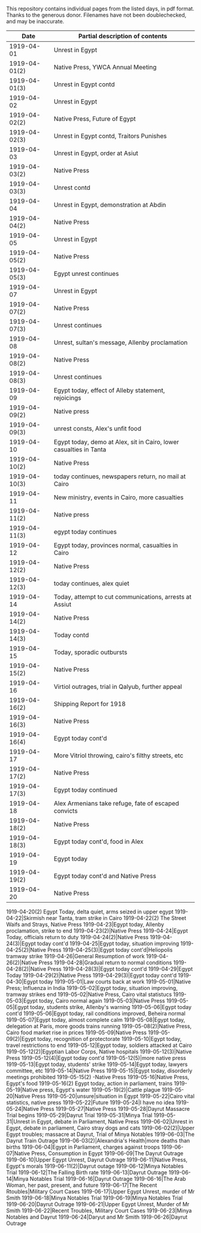 This repository contains individual pages from the listed days, in pdf format. Thanks to the generous donor. Filenames have not been doublechecked, and may be inaccurate.


Date|Partial description of contents
---|---
1919-04-01|Unrest in Egypt
1919-04-01(2)|Native Press, YWCA Annual Meeting
1919-04-01(3)|Unrest in Egypt contd
1919-04-02|Unrest in Egypt
1919-04-02(2)|Native Press, Future of Egypt
1919-04-02(3)|Unrest in Egypt contd, Traitors Punishes
1919-04-03|Unrest in Egypt, order at Asiut
1919-04-03(2)|Native Press
1919-04-03(3)|Unrest contd
1919-04-04|Unrest in Egypt, demonstration at Abdin
1919-04-04(2)|Native Press
1919-04-05|Unrest in Egypt
1919-04-05(2)|Native Press
1919-04-05(3)|Egypt unrest continues
1919-04-07|Unrest in Egypt
1919-04-07(2)|Native Press
1919-04-07(3)|Unrest continues
1919-04-08|Unrest, sultan's message, Allenby proclamation
1919-04-08(2)|Native Press
1919-04-08(3)|Unrest continues
1919-04-09|Egypt today, effect of Alleby statement, rejoicings
1919-04-09(2)|Native press
1919-04-09(3)|unrest consts, Alex's unfit food
1919-04-10|Egypt today, demo at Alex, sit in Cairo, lower casualties in Tanta
1919-04-10(2)|Native Press
1919-04-10(3)|today continues, newspapers return, no mail at Cairo
1919-04-11|New ministry, events in Cairo, more casualties
1919-04-11(2)|Native press
1919-04-11(3)|egypt today continues
1919-04-12|Egypt today, provinces normal, casualties in Cairo
1919-04-12(2)|Native Press
1919-04-12(3)|today continues, alex quiet
1919-04-14|Today, attempt to cut communications, arrests at Assiut
1919-04-14(2)|Native Press
1919-04-14(3)|Today contd
1919-04-15|Today, sporadic outbursts
1919-04-15(2)|Native Press
1919-04-16|Virtiol outrages, trial in Qalyub, further appeal
1919-04-16(2)|Shipping Report for 1918 
1919-04-16(3)|Native Press
1919-04-16(4)|Egypt today cont'd
1919-04-17|More Vitriol throwing, cairo's filthy streets, etc
1919-04-17(2)|Native Press
1919-04-17(3)|Egypt today continued
1919-04-18|Alex Armenians take refuge, fate of escaped convicts
1919-04-18(2)|Native Press
1919-04-18(3)|Egypt today cont'd, food in Alex
1919-04-19|Egypt today
1919-04-19(2)|Egypt today cont'd and Native Press
1919-04-20|Native Press
1919-04-20(2) Egypt Today, delta quiet, arms seized in upper egypt
1919-04-22|Skirmish near Tanta, tram strike in Cairo
1919-04-22(2) The Street Waifs and Strays, Native Press
1919-04-23|Egypt today, Allenby proclamation, strike to end
1919-04-23(2)|Native Press
1919-04-24|Egypt Today, officials return to duty
1919-04-24(2)|Native Press
1919-04-24(3)|Egypt today cont'd
1919-04-25|Egypt today, situation improving
1919-04-25(2)|Native Press
1919-04-25(3)|Egypt today cont'd|Heliopolis tramway strike
1919-04-26|General Resumption of work
1919-04-26(2)|Native Press
1919-04-28|Gradual return to normal conditions
1919-04-28(2)|Native Press
1919-04-28(3)|Egypt today cont'd
1919-04-29|Egypt Today
1919-04-29(2)|Native Press
1919-04-29(3)|Egypt today cont'd
1919-04-30|Egypt today
1919-05-01|Law courts back at work
1919-05-01|Native Press; Influenza in India
1919-05-02|Egypt today, situation improving, tramway strikes end
1919-05-02|Native Press, Cairo vital statistucs
1919-05-03|Egypt today, Cairo normal again
1919-05-03|Native Press
1919-05-05|Egypt today, students strike, Allenby's warning
1919-05-06|Egypt today cont'd
1919-05-06|Egypt today, rail conditions improved, Beheira normal
1919-05-07|Egypt today, almost complete calm
1919-05-08|Egypt today, delegation at Paris, more goods trains running
1919-05-08(2)|Native Press, Cairo food market rise in prices
1919-05-09|Native Press
1919-05-09(2)|Egypt today, recognition of protectorate
1919-05-10|Egypt today, travel restrictions to end
1919-05-12|Egypt today, soldiers attacked at Cairo
1919-05-12(2)|Egyptian Labor Corps, Native hospitals
1919-05-12(3)|Native Press
1919-05-12(4)|Egypt today cont'd
1919-05-12(5)|more native press
1919-05-13|Egypt today, students' strike
1919-05-14|Egypt today, lawyers committee, etc
1919-05-14|Native Press
1919-05-15|Egypt today, disorderly meetings prohibited
1919-05-15(2) -Native Press
1919-05-16|Native Press, Egypt's food
1919-05-16(2) Egypt today, action in parliament, trains
1919-05-19|Native press, Egypt's water
1919-05-19(2)|Cattle plague
1919-05-20|Native Press
1919-05-20|unsure|situation in Egypt
1919-05-22|Cairo vital statistics, native press
1919-05-22|Future
1919-05-24|I have no idea
1919-05-24|Native Press
1919-05-27|Native Press
1919-05-28|Dayrut Massacre Trial begins
1919-05-29|Dayrut Trial
1919-05-31|Minya Trial
1919-05-31|Unrest in Egypt, debate in Parliament, Native Press
1919-06-02|Unrest in Egypt, debate in parliament, Cairo stray dogs and cats
1919-06-02(2)|Upper Egypt troubles; massacre at Dayrut, Trial of Minya Notables
1919-06-03|The Dayrut Train Outrage
1919-06-03(2)|Alexandria's Health|more deaths than births
1919-06-04|Egypt in Parliament, charges against troops
1919-06-07|Native Press, Consumption in Egypt
1919-06-09|The Dayrut Outrage
1919-06-10|Upper Egypt Unrest, Dayrut Outrage
1919-06-11|Native Press, Egypt's morals
1919-06-11(2)|Dayrut outage
1919-06-12|Minya Notables Trial
1919-06-12|The Falling Birth rate
1919-06-13|Dayrut Outrage
1919-06-14|Minya Notables Trial
1919-06-16|Dayrut Outrage
1919-06-16|The Arab Woman, her past, present, and future
1919-06-17|The Recent Rtoubles|Military Court Cases
1919-06-17|Upper Egypt Unrest, murder of Mr Smith
1919-06-18|Minya Notables Trial
1919-06-19|Minya Notables Trial
1919-06-20|Dayrut Outrage
1919-06-21|Upper Egypt Unrest, Murder of Mr Smith
1919-06-22|Recent Troubles, Military Court Cases
1919-06-23|Minya Notables and Dayrut
1919-06-24|Daryut and Mr Smith
1919-06-26|Dayrut Outrage
